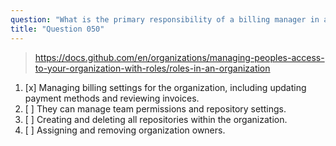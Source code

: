 ```yaml
---
question: "What is the primary responsibility of a billing manager in a GitHub organization?"
title: "Question 050"
---
```


> https://docs.github.com/en/organizations/managing-peoples-access-to-your-organization-with-roles/roles-in-an-organization
1. [x] Managing billing settings for the organization, including updating payment methods and reviewing invoices.
1. [ ] They can manage team permissions and repository settings.
1. [ ] Creating and deleting all repositories within the organization.
1. [ ] Assigning and removing organization owners.
